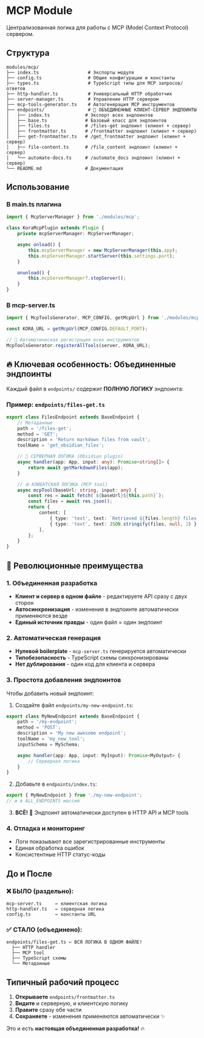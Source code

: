 # MCP Module

Централизованная логика для работы с MCP (Model Context Protocol) сервером.

## Структура

```
modules/mcp/
├── index.ts                  # Экспорты модуля
├── config.ts                 # Общие конфигурации и константы
├── types.ts                  # TypeScript типы для MCP запросов/ответов
├── http-handler.ts           # Универсальный HTTP обработчик
├── server-manager.ts         # Управление HTTP сервером
├── mcp-tools-generator.ts    # Автогенерация MCP инструментов
├── endpoints/                # 🚀 ОБЪЕДИНЕННЫЕ КЛИЕНТ-СЕРВЕР ЭНДПОИНТЫ
│   ├── index.ts             # Экспорт всех эндпоинтов
│   ├── base.ts              # Базовый класс для эндпоинтов
│   ├── files.ts             # /files-get эндпоинт (клиент + сервер)
│   ├── frontmatter.ts       # /frontmatter эндпоинт (клиент + сервер)
│   ├── get-frontmatter.ts   # /get_frontmatter эндпоинт (клиент + сервер)
│   ├── file-content.ts      # /file_content эндпоинт (клиент + сервер)
│   └── automate-docs.ts     # /automate_docs эндпоинт (клиент + сервер)
└── README.md                # Документация
```

## Использование

### В main.ts плагина

```typescript
import { McpServerManager } from './modules/mcp';

class KoraMcpPlugin extends Plugin {
	private mcpServerManager: McpServerManager;

	async onload() {
		this.mcpServerManager = new McpServerManager(this.app);
		this.mcpServerManager.startServer(this.settings.port);
	}

	onunload() {
		this.mcpServerManager?.stopServer();
	}
}
```

### В mcp-server.ts

```typescript
import { McpToolsGenerator, MCP_CONFIG, getMcpUrl } from './modules/mcp';

const KORA_URL = getMcpUrl(MCP_CONFIG.DEFAULT_PORT);

// 🚀 Автоматическая регистрация всех инструментов
McpToolsGenerator.registerAllTools(server, KORA_URL);
```

## 🔥 Ключевая особенность: Объединенные эндпоинты

Каждый файл в `endpoints/` содержит **ПОЛНУЮ ЛОГИКУ** эндпоинта:

### Пример: `endpoints/files-get.ts`

```typescript
export class FilesEndpoint extends BaseEndpoint {
	// Метаданные
	path = '/files-get';
	method = 'GET';
	description = 'Return markdown files from vault';
	toolName = 'get_obsidian_files';

	// 🔧 СЕРВЕРНАЯ ЛОГИКА (Obsidian plugin)
	async handler(app: App, input: any): Promise<string[]> {
		return await getMarkdownFiles(app);
	}

	// 🌐 КЛИЕНТСКАЯ ЛОГИКА (MCP tool)
	async mcpTool(baseUrl: string, input: any) {
		const res = await fetch(`${baseUrl}${this.path}`);
		const files = await res.json();
		return {
			content: [
				{ type: 'text', text: `Retrieved ${files.length} files ✅` },
				{ type: 'text', text: JSON.stringify(files, null, 2) },
			],
		};
	}
}
```

## 🚀 Революционные преимущества

### 1. **Объединенная разработка**

- **Клиент и сервер в одном файле** - редактируете API сразу с двух сторон
- **Автосинхронизация** - изменения в эндпоинте автоматически применяются везде
- **Единый источник правды** - один файл = один эндпоинт

### 2. **Автоматическая генерация**

- **Нулевой boilerplate** - `mcp-server.ts` генерируется автоматически
- **Типобезопасность** - TypeScript схемы синхронизированы
- **Нет дублирования** - один код для клиента и сервера

### 3. **Простота добавления эндпоинтов**

Чтобы добавить новый эндпоинт:

1. Создайте файл `endpoints/my-new-endpoint.ts`:

```typescript
export class MyNewEndpoint extends BaseEndpoint {
	path = '/my-endpoint';
	method = 'POST';
	description = 'My new awesome endpoint';
	toolName = 'my_new_tool';
	inputSchema = MySchema;

	async handler(app: App, input: MyInput): Promise<MyOutput> {
		// Серверная логика
	}
}
```

2. Добавьте в `endpoints/index.ts`:

```typescript
export { MyNewEndpoint } from './my-new-endpoint';
// и в ALL_ENDPOINTS массив
```

3. **ВСЁ!** 🎉 Эндпоинт автоматически доступен в HTTP API и MCP tools

### 4. **Отладка и мониторинг**

- Логи показывают все зарегистрированные инструменты
- Единая обработка ошибок
- Консистентные HTTP статус-коды

## До и После

### ❌ БЫЛО (раздельно):

```
mcp-server.ts     ← клиентская логика
http-handler.ts   ← серверная логика
config.ts         ← константы URL
```

### ✅ СТАЛО (объединено):

```
endpoints/files-get.ts ← ВСЯ ЛОГИКА В ОДНОМ ФАЙЛЕ!
  ├── HTTP handler
  ├── MCP tool
  ├── TypeScript схемы
  └── Метаданные
```

## Типичный рабочий процесс

1. **Открываете** `endpoints/frontmatter.ts`
2. **Видите** и серверную, и клиентскую логику
3. **Правите** сразу обе части
4. **Сохраняете** - изменения применяются автоматически ✨

Это и есть **настоящая объединенная разработка!** 🔥
